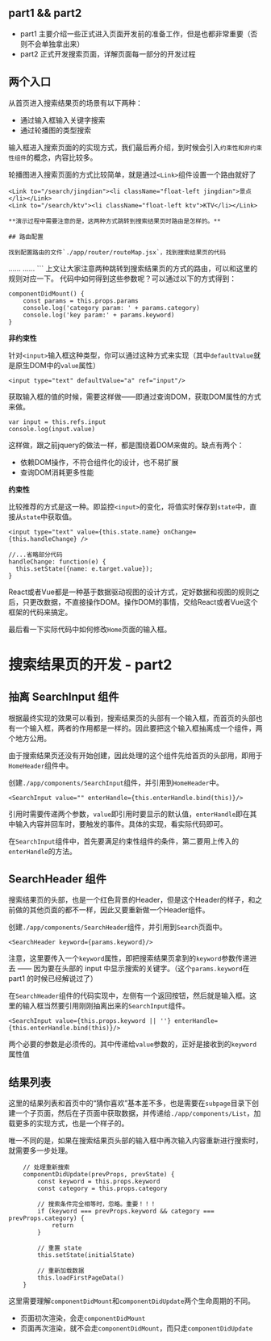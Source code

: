 
## part1 && part2

- part1 主要介绍一些正式进入页面开发前的准备工作，但是也都非常重要（否则不会单独拿出来）
- part2 正式开发搜索页面，详解页面每一部分的开发过程

## 两个入口

从首页进入搜索结果页的场景有以下两种：

- 通过输入框输入关键字搜索
- 通过轮播图的类型搜索

输入框进入搜索页面的的实现方式，我们最后再介绍，到时候会引入`约束性和非约束性组件`的概念，内容比较多。

轮播图进入搜索页面的方式比较简单，就是通过`<Link>`组件设置一个路由就好了

```
<Link to="/search/jingdian"><li className="float-left jingdian">景点</li></Link>
<Link to="/search/ktv"><li className="float-left ktv">KTV</li></Link>

**演示过程中需要注意的是，这两种方式跳转到搜索结果页时路由是怎样的。**

## 路由配置

找到配置路由的文件`./app/router/routeMap.jsx`，找到搜索结果页的代码

```
<Router history={this.props.history}>
    <Route path='/' component={App}>
        ......
        <Route path='/search/:category(/:keyword)' component={Search}/>
        ......
    </Route>
</Router>
```
上文让大家注意两种跳转到搜索结果页的方式的路由，可以和这里的规则对应一下。
代码中如何得到这些参数呢？可以通过以下的方式得到：

```
componentDidMount() {
    const params = this.props.params
    console.log('category param: ' + params.category)
    console.log('key param:' + params.keyword)
}
```
**非约束性**

针对`<input>`输入框这种类型，你可以通过这种方式来实现（其中`defaultValue`就是原生DOM中的`value`属性）

```
<input type="text" defaultValue="a" ref="input"/>
```

获取输入框的值的时候，需要这样做——即通过查询DOM，获取DOM属性的方式来做。

```
var input = this.refs.input
console.log(input.value)
```

这样做，跟之前jquery的做法一样，都是围绕着DOM来做的。缺点有两个：

- 依赖DOM操作，不符合组件化的设计，也不易扩展
- 查询DOM消耗更多性能

**约束性**

比较推荐的方式是这一种。即监控`<input>`的变化，将值实时保存到`state`中，直接从`state`中获取值。

```
<input type="text" value={this.state.name} onChange={this.handleChange} />

//...省略部分代码
handleChange: function(e) {
  this.setState({name: e.target.value});
}
```

React或者Vue都是一种基于数据驱动视图的设计方式，定好数据和视图的规则之后，只更改数据，不直接操作DOM。操作DOM的事情，交给React或者Vue这个框架的代码来搞定。

最后看一下实际代码中如何修改`Home`页面的输入框。

# 搜索结果页的开发 - part2

## 抽离 SearchInput 组件

根据最终实现的效果可以看到，搜索结果页的头部有一个输入框，而首页的头部也有一个输入框，两者的作用都是一样的。因此要把这个输入框抽离成一个组件，两个地方公用。

由于搜索结果页还没有开始创建，因此处理的这个组件先给首页的头部用，即用于`HomeHeader`组件中。

创建`./app/components/SearchInput`组件，并引用到`HomeHeader`中。

```
<SearchInput value="" enterHandle={this.enterHandle.bind(this)}/>
```

引用时需要传递两个参数，`value`即引用时要显示的默认值，`enterHandle`即在其中输入内容并回车时，要触发的事件。具体的实现，看实际代码即可。

在`SearchInput`组件中，首先要满足约束性组件的条件，第二要用上传入的`enterHandle`的方法。

## SearchHeader 组件

搜索结果页的头部，也是一个红色背景的Header，但是这个Header的样子，和之前做的其他页面的都不一样，因此又要重新做一个Header组件。

创建`./app/components/SearchHeader`组件，并引用到`Search`页面中。

```
<SearchHeader keyword={params.keyword}/>
```

注意，这里要传入一个`keyword`属性，即把搜索结果页拿到的`keyword`参数传递进去 —— 因为要在头部的 input 中显示搜索的关键字。（这个`params.keyword`在 part1 的时候已经解说过了）

在`SearchHeader`组件的代码实现中，左侧有一个返回按钮，然后就是输入框。这里的输入框当然要引用刚刚抽离出来的`SearchInput`组件。

```
<SearchInput value={this.props.keyword || ''} enterHandle={this.enterHandle.bind(this)}/>
```

两个必要的参数是必须传的。其中传递给`value`参数的，正好是接收到的`keyword`属性值

## 结果列表

这里的结果列表和首页中的“猜你喜欢”基本差不多，也是需要在`subpage`目录下创建一个子页面，然后在子页面中获取数据，并传递给`./app/components/List`，加载更多的实现方式，也是一个样子的。

唯一不同的是，如果在搜索结果页头部的输入框中再次输入内容重新进行搜索时，就需要多一步处理。

```
    // 处理重新搜索
    componentDidUpdate(prevProps, prevState) {
        const keyword = this.props.keyword
        const category = this.props.category

        // 搜索条件完全相等时，忽略。重要！！！
        if (keyword === prevProps.keyword && category === prevProps.category) {
            return
        }

        // 重置 state
        this.setState(initialState)

        // 重新加载数据
        this.loadFirstPageData()
    }
```

这里需要理解`componentDidMount`和`componentDidUpdate`两个生命周期的不同。

- 页面初次渲染，会走`componentDidMount`
- 页面再次渲染，就不会走`componentDidMount`，而只走`componentDidUpdate`




























##
